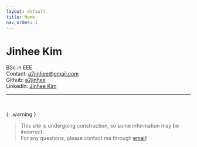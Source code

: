 ```yaml
---
layout: default
title: Home
nav_order: 1
---
```


<style>
@import 'https://fonts.googleapis.com/css?family=Roboto+Mono:100'

html,body; {
  font-family: 'Roboto Mono', monospace;
  background: #212121;
  height: 100%;
}

.container{
  height: 100%;
  width: 100%;
  justify-content: center;
  align-items: center;
  display: flex; 
}
  
.text{
  font-weight: 500;
  font-size: 30px;
}
  
</style>

# Jinhee Kim

BSc in EEE  
Contact: a2jinhee@gmail.com  
Github: [a2jinhee](https://github.com/a2jinhee?tab=repositories)  
LinkedIn: [Jinhee Kim](https://www.linkedin.com/in/jinhee-kim-63747727b)

---

<!-- <br>
<div class="container">
  <div class="text">
  <script src="/assets/js/typing-effect.js"></script>
  </div>
</div> -->

<br>

{: .warning }

> This site is undergoing construction, so some information may be incorrect.  
> For any questions, please contact me through [email](a2jinhee@gmail.com)!
